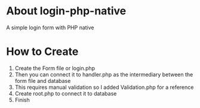 # About login-php-native
A simple login form with PHP native

# How to Create
1. Create the Form file or login.php
2. Then you can connect it to handler.php as the intermediary between the form file and database
3. This requires manual validation so I added Validation.php for a reference
4. Create root.php to connect it to database
5. Finish
